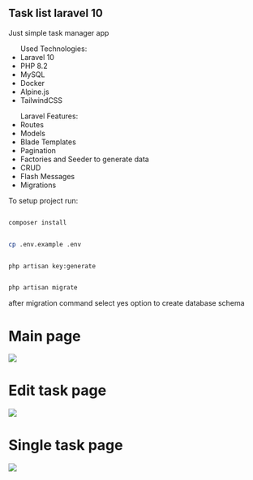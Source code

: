 
## Task list laravel 10

Just simple task manager app

<ul>Used Technologies:
    <li>Laravel 10</li>
    <li>PHP 8.2</li>
    <li>MySQL</li>
    <li>Docker</li>
    <li>Alpine.js</li>
    <li>TailwindCSS</li>
</ul>
<ul>Laravel Features:
    <li>Routes</li>
    <li>Models</li>
    <li>Blade Templates</li>
    <li>Pagination</li>
    <li>Factories and Seeder to generate data</li>
    <li>CRUD</li>
    <li>Flash Messages</li>
    <li>Migrations</li>
</ul>
To setup project run:

```sh

composer install

```

```sh

cp .env.example .env

```

```sh

php artisan key:generate

```

```sh

php artisan migrate

```

after migration command select yes option to create database schema

<h1>Main page</h1>

<img src="https://github.com/Yessenali-Yerkebulan/task-list-laravel/assets/113698340/974b6ad3-063e-4e56-984f-5bf015f17d3c">

<h1>Edit task page</h1>

<img src="https://github.com/Yessenali-Yerkebulan/task-list-laravel/assets/113698340/c5df40ac-1137-47bd-b74e-70c773cda480">

<h1>Single task page</h1>

<img src="https://github.com/Yessenali-Yerkebulan/task-list-laravel/assets/113698340/47bc3058-6304-4df0-a2b8-a11e02c8f3cf">

